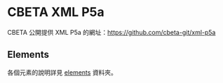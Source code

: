 # CBETA XML P5a

CBETA 公開提供 XML P5a 的網址：https://github.com/cbeta-git/xml-p5a

## Elements

各個元素的說明詳見 [elements](elements) 資料夾。
